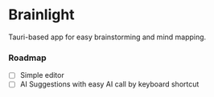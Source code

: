 # Brainlight
Tauri-based app for easy brainstorming and mind mapping.

### Roadmap
 - [ ] Simple editor
 - [ ] AI Suggestions with easy AI call by keyboard shortcut